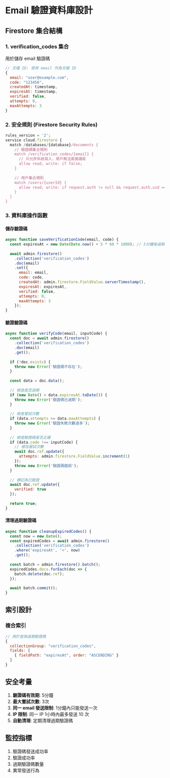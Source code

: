 # Email 驗證資料庫設計

## Firestore 集合結構

### 1. verification_codes 集合
用於儲存 email 驗證碼

```javascript
// 文檔 ID: 使用 email 作為文檔 ID
{
  email: "user@example.com",
  code: "123456",
  createdAt: timestamp,
  expiresAt: timestamp,
  verified: false,
  attempts: 0,
  maxAttempts: 3
}
```

### 2. 安全規則 (Firestore Security Rules)

```javascript
rules_version = '2';
service cloud.firestore {
  match /databases/{database}/documents {
    // 驗證碼集合規則
    match /verification_codes/{email} {
      // 只允許系統寫入，用戶無法直接讀取
      allow read, write: if false;
    }
    
    // 用戶集合規則
    match /users/{userId} {
      allow read, write: if request.auth != null && request.auth.uid == userId;
    }
  }
}
```

### 3. 資料庫操作函數

#### 儲存驗證碼
```javascript
async function saveVerificationCode(email, code) {
  const expiresAt = new Date(Date.now() + 5 * 60 * 1000); // 5分鐘後過期
  
  await admin.firestore()
    .collection('verification_codes')
    .doc(email)
    .set({
      email: email,
      code: code,
      createdAt: admin.firestore.FieldValue.serverTimestamp(),
      expiresAt: expiresAt,
      verified: false,
      attempts: 0,
      maxAttempts: 3
    });
}
```

#### 驗證驗證碼
```javascript
async function verifyCode(email, inputCode) {
  const doc = await admin.firestore()
    .collection('verification_codes')
    .doc(email)
    .get();
    
  if (!doc.exists) {
    throw new Error('驗證碼不存在');
  }
  
  const data = doc.data();
  
  // 檢查是否過期
  if (new Date() > data.expiresAt.toDate()) {
    throw new Error('驗證碼已過期');
  }
  
  // 檢查嘗試次數
  if (data.attempts >= data.maxAttempts) {
    throw new Error('驗證失敗次數過多');
  }
  
  // 檢查驗證碼是否正確
  if (data.code !== inputCode) {
    // 增加嘗試次數
    await doc.ref.update({
      attempts: admin.firestore.FieldValue.increment(1)
    });
    throw new Error('驗證碼錯誤');
  }
  
  // 標記為已驗證
  await doc.ref.update({
    verified: true
  });
  
  return true;
}
```

#### 清理過期驗證碼
```javascript
async function cleanupExpiredCodes() {
  const now = new Date();
  const expiredCodes = await admin.firestore()
    .collection('verification_codes')
    .where('expiresAt', '<', now)
    .get();
    
  const batch = admin.firestore().batch();
  expiredCodes.docs.forEach(doc => {
    batch.delete(doc.ref);
  });
  
  await batch.commit();
}
```

## 索引設計

### 複合索引
```javascript
// 用於查詢過期驗證碼
{
  collectionGroup: "verification_codes",
  fields: [
    { fieldPath: "expiresAt", order: "ASCENDING" }
  ]
}
```

## 安全考量

1. **驗證碼有效期**: 5分鐘
2. **最大嘗試次數**: 3次
3. **同一 email 發送限制**: 1分鐘內只能發送一次
4. **IP 限制**: 同一 IP 1小時內最多發送 10 次
5. **自動清理**: 定期清理過期驗證碼

## 監控指標

1. 驗證碼發送成功率
2. 驗證成功率
3. 過期驗證碼數量
4. 異常發送行為
